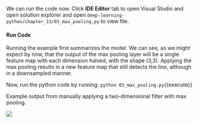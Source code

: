 
We can run the code now. Click **IDE Editor** tab to open Visual Studio and open solution explorer and open `deep-learning-python/chapter_13/03_max_pooling.py` to view file.

#### Run Code
Running the example first summarizes the model. We can see, as we might expect by now,
that the output of the max pooling layer will be a single feature map with each dimension
halved, with the shape (3,3). Applying the max pooling results in a new feature map that still
detects the line, although in a downsampled manner.

Now, run the python code by running: `python 03_max_pooling.py`{{execute}}

Example output from manually applying a two-dimensional filter with max pooling.

![](https://github.com/fenago/katacoda-scenarios/raw/master/deep-learning-computer-vision/deep-learning-computer-vision-chapter-13-avg/steps/5/1.JPG)
